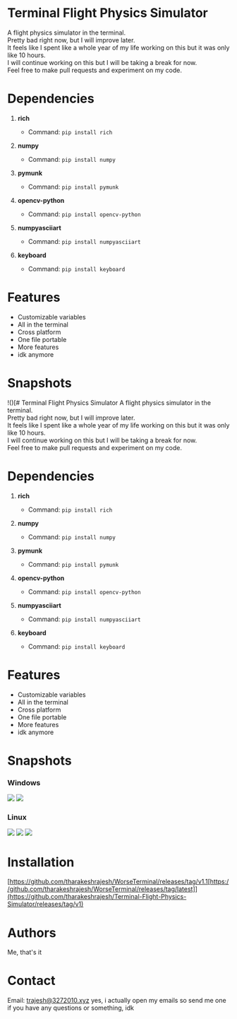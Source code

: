 # Terminal Flight Physics Simulator
A flight physics simulator in the terminal.<br>
Pretty bad right now, but I will improve later.<br>
It feels like I spent like a whole year of my life working on this but it was only like 10 hours.<br>
I will continue working on this but I will be taking a break for now.<br>
Feel free to make pull requests and experiment on my code.<br>

# Dependencies
1. **rich**

   * Command: `pip install rich`

2. **numpy**

   * Command: `pip install numpy`

3. **pymunk**

   * Command: `pip install pymunk`

4. **opencv-python**

   * Command: `pip install opencv-python`

5. **numpyasciiart**

   * Command: `pip install numpyasciiart`

6. **keyboard**

   * Command: `pip install keyboard`


# Features
* Customizable variables
* All in the terminal
* Cross platform
* One file portable
* More features
* idk anymore

# Snapshots

!()[# Terminal Flight Physics Simulator
A flight physics simulator in the terminal.<br>
Pretty bad right now, but I will improve later.<br>
It feels like I spent like a whole year of my life working on this but it was only like 10 hours.<br>
I will continue working on this but I will be taking a break for now.<br>
Feel free to make pull requests and experiment on my code.<br>

# Dependencies
1. **rich**

   * Command: `pip install rich`

2. **numpy**

   * Command: `pip install numpy`

3. **pymunk**

   * Command: `pip install pymunk`

4. **opencv-python**

   * Command: `pip install opencv-python`

5. **numpyasciiart**

   * Command: `pip install numpyasciiart`

6. **keyboard**

   * Command: `pip install keyboard`


# Features
* Customizable variables
* All in the terminal
* Cross platform
* One file portable
* More features
* idk anymore

# Snapshots

### Windows

![](https://hc-cdn.hel1.your-objectstorage.com/s/v3/f191b67242d5476d42772e8b518d26daead24ede_image.png)
![](https://files.slack.com/files-pri/T0266FRGM-F099VMQB2H2/image.png)

### Linux

![](https://files.slack.com/files-tmb/T0266FRGM-F099SGFUWCW-b89cedf78b/image_720.png)
![](https://files.slack.com/files-tmb/T0266FRGM-F099VN21UCU-22c39b0e8c/image_720.png)
![](https://files.slack.com/files-tmb/T0266FRGM-F099L4BSQ75-ebb94d4cc9/image_720.png)



# Installation
[https://github.com/tharakeshrajesh/WorseTerminal/releases/tag/v1.1[https://github.com/tharakeshrajesh/WorseTerminal/releases/tag/latest]](https://github.com/tharakeshrajesh/Terminal-Flight-Physics-Simulator/releases/tag/v1)

# Authors
Me, that's it

# Contact
Email: trajesh@3272010.xyz
yes, i actually open my emails so send me one if you have any questions or something, idk
